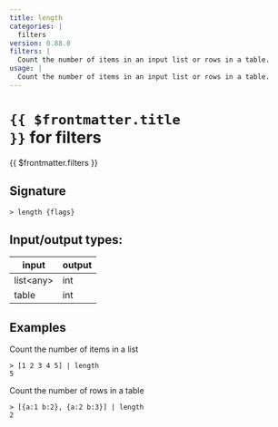 ```yaml
---
title: length
categories: |
  filters
version: 0.88.0
filters: |
  Count the number of items in an input list or rows in a table.
usage: |
  Count the number of items in an input list or rows in a table.
---
```

<!-- This file is automatically generated. Please edit the command in https://github.com/nushell/nushell instead. -->

# <code>{{ $frontmatter.title }}</code> for filters

<div class='command-title'>{{ $frontmatter.filters }}</div>

## Signature

```> length {flags} ```


## Input/output types:

| input     | output |
| --------- | ------ |
| list\<any\> | int    |
| table     | int    |
## Examples

Count the number of items in a list
```nu
> [1 2 3 4 5] | length
5
```

Count the number of rows in a table
```nu
> [{a:1 b:2}, {a:2 b:3}] | length
2
```
